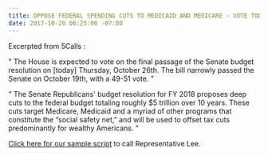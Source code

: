 ```yaml
---
title: OPPOSE FEDERAL SPENDING CUTS TO MEDICAID AND MEDICARE - VOTE TODAY
date: 2017-10-26 06:25:00 -07:00
---
```


Excerpted from 5Calls :

"  The House is expected to vote on the final passage of the Senate budget resolution on [today] Thursday, October 26th. The bill narrowly passed the Senate on October 19th, with a 49-51 vote.  "

"  The Senate Republicans' budget resolution for FY 2018 proposes deep cuts to the federal budget totaling roughly $5 trillion over 10 years. These cuts target Medicare, Medicaid and a myriad of other programs that constitute the “social safety net,” and will be used to offset tax cuts predominantly for wealthy Americans.  "

[Click here for our sample script](https://5calls.org/issue/spending-cuts-medicare-medicaid) to call Representative Lee.

